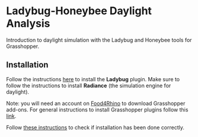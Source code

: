 # Ladybug-Honeybee Daylight Analysis

Introduction to daylight simulation with the Ladybug and Honeybee tools for Grasshopper.

## Installation

Follow the instructions [here](https://github.com/ladybug-tools/lbt-grasshopper/wiki/1.1-Windows-Installation-Steps) to install the **Ladybug** plugin. Make sure to follow the instructions to install **Radiance** (the simulation engine for daylight). 

Note: you will need an account on [Food4Rhino](https://food4rhino.com/) to download Grasshopper add-ons. For general instructions to install Grasshopper plugins follow this [link](https://www.food4rhino.com/en/faq#users-install-grasshopper-plugin).

Follow [these instructions](https://github.com/ladybug-tools/lbt-grasshopper/wiki/1.3-Verifying-Your-Installation) to check if installation has been done correctly.
